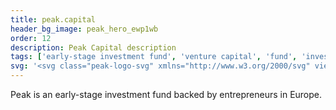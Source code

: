 ```yaml
---
title: peak.capital
header_bg_image: peak_hero_ewp1wb
order: 12
description: Peak Capital description
tags: ['early-stage investment fund', 'venture capital', 'fund', 'investor']
svg: '<svg class="peak-logo-svg" xmlns="http://www.w3.org/2000/svg" viewBox="-1 -1 102 102"><style>.peak-logo-svg-circle{fill: currentColor}.peak-logo-svg-letters{fill:var(--color-bg)}</style><circle class="peak-logo-svg-circle" cx="50" cy="50" r="50"></circle><polygon class="peak-logo-svg-letters" points="70.45 39.19 70.45 61.48 75.19 61.48 75.19 53.82 78.47 50.48 84.61 61.48 90.66 61.48 82.14 46.79 89.65 39.19 83.69 39.19 75.19 47.68 75.19 39.19 70.45 39.19"></polygon><polygon class="peak-logo-svg-letters" points="43.83 43.41 43.83 39.22 28.98 39.22 28.98 61.48 43.83 61.48 43.83 57.29 33.71 57.29 33.71 52.23 43.2 52.23 43.2 48.03 33.71 48.03 33.71 43.41 43.83 43.41"></polygon><path class="peak-logo-svg-letters" d="M45.77,61.48h5.12L51.48,60a3,3,0,0,1,.16-.36,6,6,0,0,1,11-.21,2.92,2.92,0,0,1,.14.31l.7,1.78h5.15l-8.9-22.26h-5Zm13.95-9.63a10.56,10.56,0,0,0-2.53-.31,9.85,9.85,0,0,0-2.55.33l2.56-6.52Z"></path><path class="peak-logo-svg-letters" d="M9.34,39.22V61.48h4.73V53.57h3.4c5.56,0,9-2.71,9-7.18s-3.46-7.17-9-7.17Zm12.29,7.17c0,1.91-1.48,3-4.16,3h-3.4v-6h3.4C20.15,43.41,21.63,44.49,21.63,46.39Z"></path></svg>'
---
```

Peak is an early-stage investment fund backed by entrepreneurs in Europe.